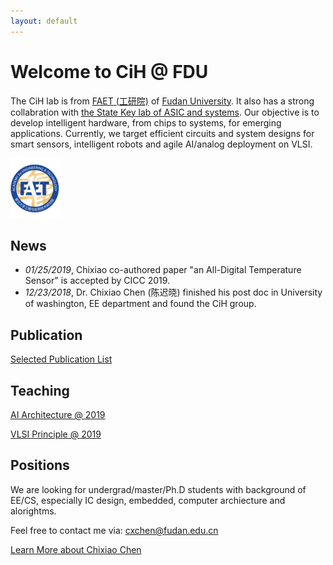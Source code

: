 ```yaml
---
layout: default
---
```


# Welcome to CiH @ FDU

The CiH lab is from [FAET (工研院)](http://faet.fudan.edu.cn/) of [Fudan University](http://www.fudan.edu.cn). It also has a strong collabration with [the State Key lab of ASIC and systems](http://sme.fudan.edu.cn).
Our objective is to develop intelligent hardware, from chips to systems, for emerging applications.
Currently, we target efficient circuits and system designs for smart sensors, intelligent robots and agile AI/analog deployment on VLSI.

![faet](./assets/img/faetlog.png)

## News

* _01/25/2019_, Chixiao co-authored paper "an All-Digital Temperature Sensor" is accepted by CICC 2019.
* _12/23/2018_, Dr. Chixiao Chen (陈迟晓) finished his post doc in University of washington, EE department and found the CiH group.

## Publication

[Selected Publication List](./pub.md)

## Teaching

[AI Architecture @ 2019](./course/ai19.md)

[VLSI Principle  @ 2019](./course/vlsi19.md)

## Positions

We are looking for undergrad/master/Ph.D students with background of EE/CS, especially IC design, embedded, computer archiecture and alorightms. 

Feel free to contact me via: cxchen@fudan.edu.cn  

[Learn More about Chixiao Chen](./cxchen.md)


